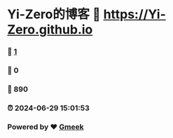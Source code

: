 # Yi-Zero的博客 :link: https://Yi-Zero.github.io 
### :page_facing_up: [1](https://Yi-Zero.github.io/tag.html) 
### :speech_balloon: 0 
### :hibiscus: 890 
### :alarm_clock: 2024-06-29 15:01:53 
### Powered by :heart: [Gmeek](https://github.com/Meekdai/Gmeek)
